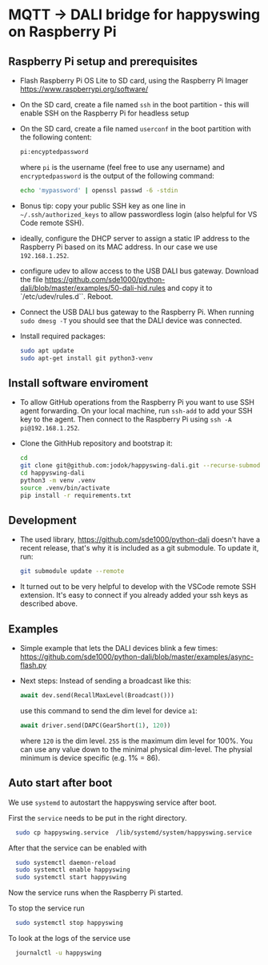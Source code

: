 # MQTT -> DALI bridge for happyswing on Raspberry Pi

## Raspberry Pi setup and prerequisites

- Flash Raspberry Pi OS Lite to SD card, using the Raspberry Pi Imager
  <https://www.raspberrypi.org/software/>

- On the SD card, create a file named `ssh` in the boot partition - this will
  enable SSH on the Raspberry Pi for headless setup

- On the SD card, create a file named `userconf` in the boot partition with the
  following content:

  ```bash
  pi:encyptedpassword
  ```

  where `pi` is the username (feel free to use any username) and
  `encryptedpassword` is the output of the following command:

  ```bash
  echo 'mypassword' | openssl passwd -6 -stdin
  ```

- Bonus tip: copy your public SSH key as one line in `~/.ssh/authorized_keys` to
  allow passwordless login (also helpful for VS Code remote SSH).

- ideally, configure the DHCP server to assign a static IP address to the
  Raspberry Pi based on its MAC address. In our case we use `192.168.1.252`.

- configure udev to allow access to the USB DALI bus gateway. Download the file
  <https://github.com/sde1000/python-dali/blob/master/examples/50-dali-hid.rules>
  and copy it to `/etc/udev/rules.d``. Reboot.

- Connect the USB DALI bus gateway to the Raspberry Pi. When running `sudo dmesg -T`
  you should see that the DALI device was connected.

- Install required packages:

  ```bash
  sudo apt update
  sudo apt-get install git python3-venv
  ```

## Install software enviroment

- To allow GitHub operations from the Raspberry Pi you want to use SSH agent
  forwarding. On your local machine, run `ssh-add` to add your SSH key to the
  agent. Then connect to the Raspberry Pi using `ssh -A pi@192.168.1.252`.

- Clone the GithHub repository and bootstrap it:

  ```bash
  cd
  git clone git@github.com:jodok/happyswing-dali.git --recurse-submodules
  cd happyswing-dali
  python3 -m venv .venv
  source .venv/bin/activate
  pip install -r requirements.txt
  ```

## Development

- The used library, <https://github.com/sde1000/python-dali> doesn't have a
  recent release, that's why it is included as a git submodule. To update it,
  run:

  ```bash
  git submodule update --remote
  ```

- It turned out to be very helpful to develop with the VSCode remote SSH
  extension. It's easy to connect if you already added your ssh keys as
  described above.

## Examples

- Simple example that lets the DALI devices blink a few times:
  <https://github.com/sde1000/python-dali/blob/master/examples/async-flash.py>

- Next steps: Instead of sending a broadcast like this:

  ```python
  await dev.send(RecallMaxLevel(Broadcast()))
  ```

  use this command to send the dim level for device `a1`:

  ```python
  await driver.send(DAPC(GearShort(1), 120))
  ```

  where `120` is the dim level. `255` is the maximum dim level for 100%.
  You can use any value down to the minimal physical dim-level. The
  physial minimum is device specific (e.g. 1% = 86).


## Auto start after boot

We use `systemd` to autostart the happyswing service after boot. 

First the `service` needs to be put in the right directory. 

```bash 
  sudo cp happyswing.service  /lib/systemd/system/happyswing.service
```

After that the service can be enabled with 

```bash 
  sudo systemctl daemon-reload
  sudo systemctl enable happyswing
  sudo systemctl start happyswing
```

Now the service runs when the Raspberry Pi started. 


To stop the service run 

```bash 
  sudo systemctl stop happyswing
```


To look at the logs of the service use 

```bash 
  journalctl -u happyswing
```




